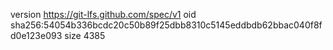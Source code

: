version https://git-lfs.github.com/spec/v1
oid sha256:54054b336bcdc20c50b89f25dbb8310c5145eddbdb62bbac040f8fd0e123e093
size 4385
